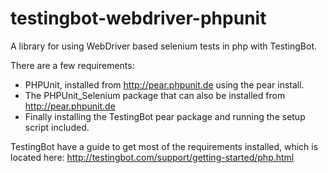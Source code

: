 testingbot-webdriver-phpunit
============================

A library for using WebDriver based selenium tests in php with TestingBot.

There are a few requirements:

- PHPUnit, installed from http://pear.phpunit.de using the pear install.
- The PHPUnit_Selenium package that can also be installed from http://pear.phpunit.de
- Finally installing the TestingBot pear package and running the setup script included.

TestingBot have a guide to get most of the requirements installed, which is located here:
http://testingbot.com/support/getting-started/php.html